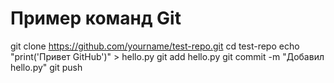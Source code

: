 # Пример команд Git
git clone https://github.com/yourname/test-repo.git
cd test-repo
echo "print('Привет GitHub')" > hello.py
git add hello.py
git commit -m "Добавил hello.py"
git push
